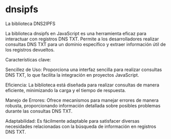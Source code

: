 # dnsipfs
La biblioteca DNS2IPFS


La biblioteca dnsipfs en JavaScript es una herramienta eficaz para interactuar con registros DNS TXT. Permite a los desarrolladores realizar consultas DNS TXT para un dominio específico y extraer información útil de los registros devueltos.

Características clave:

Sencillez de Uso: Proporciona una interfaz sencilla para realizar consultas DNS TXT, lo que facilita la integración en proyectos JavaScript.

Eficiencia: La biblioteca está diseñada para realizar consultas de manera eficiente, minimizando la carga y el tiempo de respuesta.

Manejo de Errores: Ofrece mecanismos para manejar errores de manera robusta, proporcionando información detallada sobre posibles problemas durante las consultas DNS TXT.

Adaptabilidad: Es fácilmente adaptable para satisfacer diversas necesidades relacionadas con la búsqueda de información en registros DNS TXT.
